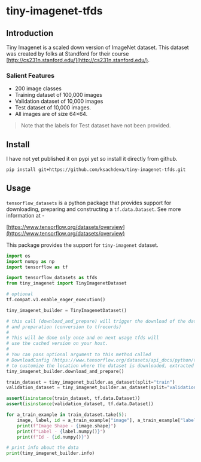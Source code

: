 # tiny-imagenet-tfds

## Introduction

Tiny Imagenet is a scaled down version of ImageNet dataset. This dataset was created by
folks at Standford for their course [http://cs231n.stanford.edu/](http://cs231n.stanford.edu/).

### Salient Features

* 200 image classes
* Training dataset of 100,000 images
* Validation dataset of 10,000 images
* Test dataset of 10,000 images.
* All images are of size 64×64.

> Note that the labels for Test dataset have not been provided.

## Install

I have not yet published it on pypi yet so install it directly from github.

```bash
pip install git+https://github.com/ksachdeva/tiny-imagenet-tfds.git
```

## Usage

`tensorflow_datasets` is a python package that provides support for downloading, preparing and
constructing a `tf.data.Dataset`. See more information at -

[https://www.tensorflow.org/datasets/overview](https://www.tensorflow.org/datasets/overview)

This package provides the support for `tiny-imagenet` dataset.

```python
import os
import numpy as np
import tensorflow as tf

import tensorflow_datasets as tfds
from tiny_imagenet import TinyImagenetDataset

# optional
tf.compat.v1.enable_eager_execution()

tiny_imagenet_builder = TinyImagenetDataset()

# this call (download_and_prepare) will trigger the download of the dataset
# and preparation (conversion to tfrecords)
#
# This will be done only once and on next usage tfds will
# use the cached version on your host.
#
# You can pass optional argument to this method called
# DownloadConfig (https://www.tensorflow.org/datasets/api_docs/python/tfds/download/DownloadConfig)
# to customize the location where the dataset is downloaded, extracted and processed.
tiny_imagenet_builder.download_and_prepare()

train_dataset = tiny_imagenet_builder.as_dataset(split="train")
validation_dataset = tiny_imagenet_builder.as_dataset(split="validation")

assert(isinstance(train_dataset, tf.data.Dataset))
assert(isinstance(validation_dataset, tf.data.Dataset))

for a_train_example in train_dataset.take(5):
    image, label, id = a_train_example["image"], a_train_example["label"], a_train_example["id"]
    print(f"Image Shape - {image.shape}")
    print(f"Label - {label.numpy()}")
    print(f"Id - {id.numpy()}")

# print info about the data
print(tiny_imagenet_builder.info)

```
